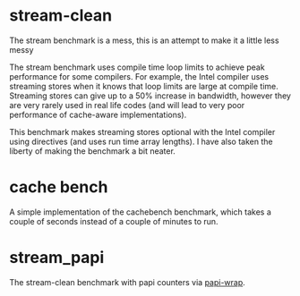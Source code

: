 # stream-clean
The stream benchmark is a mess, this is an attempt to make it a little less messy

The stream benchmark uses compile time loop limits to achieve peak performance for some compilers.
For example, the Intel compiler uses streaming stores when it knows that loop limits are large at compile time.
Streaming stores can give up to a 50% increase in bandwidth, however they are very rarely used in real life codes (and will lead to very poor performance of cache-aware implementations).

This benchmark makes streaming stores optional with the Intel compiler using directives (and uses run time array lengths).
I have also taken the liberty of making the benchmark a bit neater.

# cache bench
A simple implementation of the cachebench benchmark, which takes a couple of seconds instead of a couple of minutes to run.

# stream_papi
The stream-clean benchmark with papi counters via [papi-wrap](https://github.com/bcumming/papi-wrap).
